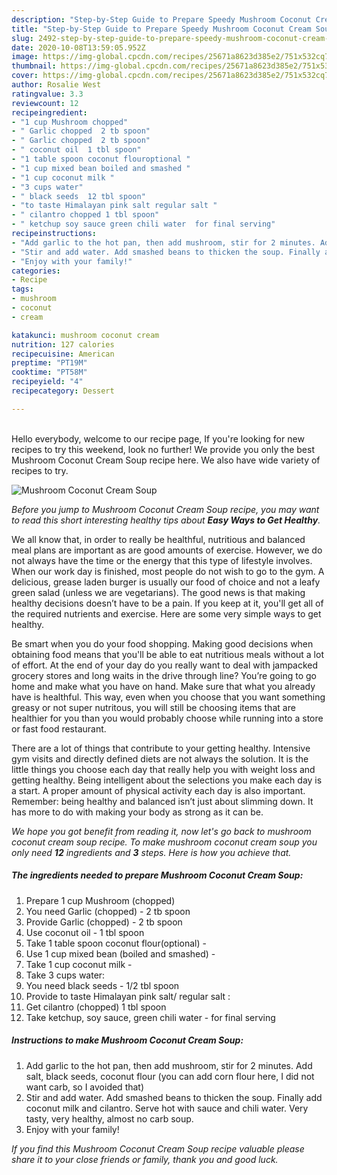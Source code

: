 ```yaml
---
description: "Step-by-Step Guide to Prepare Speedy Mushroom Coconut Cream Soup"
title: "Step-by-Step Guide to Prepare Speedy Mushroom Coconut Cream Soup"
slug: 2492-step-by-step-guide-to-prepare-speedy-mushroom-coconut-cream-soup
date: 2020-10-08T13:59:05.952Z
image: https://img-global.cpcdn.com/recipes/25671a8623d385e2/751x532cq70/mushroom-coconut-cream-soup-recipe-main-photo.jpg
thumbnail: https://img-global.cpcdn.com/recipes/25671a8623d385e2/751x532cq70/mushroom-coconut-cream-soup-recipe-main-photo.jpg
cover: https://img-global.cpcdn.com/recipes/25671a8623d385e2/751x532cq70/mushroom-coconut-cream-soup-recipe-main-photo.jpg
author: Rosalie West
ratingvalue: 3.3
reviewcount: 12
recipeingredient:
- "1 cup Mushroom chopped"
- " Garlic chopped  2 tb spoon"
- " Garlic chopped  2 tb spoon"
- " coconut oil  1 tbl spoon"
- "1 table spoon coconut flouroptional "
- "1 cup mixed bean boiled and smashed "
- "1 cup coconut milk "
- "3 cups water"
- " black seeds  12 tbl spoon"
- "to taste Himalayan pink salt regular salt "
- " cilantro chopped 1 tbl spoon"
- " ketchup soy sauce green chili water  for final serving"
recipeinstructions:
- "Add garlic to the hot pan, then add mushroom, stir for 2 minutes. Add salt, black seeds, coconut flour (you can add corn flour here, I did not want carb, so I avoided that)"
- "Stir and add water. Add smashed beans to thicken the soup. Finally add coconut milk and cilantro. Serve hot with sauce and chili water. Very tasty, very healthy, almost no carb soup."
- "Enjoy with your family!"
categories:
- Recipe
tags:
- mushroom
- coconut
- cream

katakunci: mushroom coconut cream 
nutrition: 127 calories
recipecuisine: American
preptime: "PT19M"
cooktime: "PT58M"
recipeyield: "4"
recipecategory: Dessert

---
```

<br>
Hello everybody, welcome to our recipe page, If you're looking for new recipes to try this weekend, look no further! We provide you only the best Mushroom Coconut Cream Soup recipe here. We also have wide variety of recipes to try.
<br>


![Mushroom Coconut Cream Soup](https://img-global.cpcdn.com/recipes/25671a8623d385e2/751x532cq70/mushroom-coconut-cream-soup-recipe-main-photo.jpg)

<i>Before you jump to Mushroom Coconut Cream Soup recipe, you may want to read this short interesting healthy tips about <strong>Easy Ways to Get Healthy</strong>.</i>

We all know that, in order to really be healthful, nutritious and balanced meal plans are important as are good amounts of exercise. However, we do not always have the time or the energy that this type of lifestyle involves. When our work day is finished, most people do not wish to go to the gym. A delicious, grease laden burger is usually our food of choice and not a leafy green salad (unless we are vegetarians). The good news is that making healthy decisions doesn’t have to be a pain. If you keep at it, you'll get all of the required nutrients and exercise. Here are some very simple ways to get healthy.

Be smart when you do your food shopping. Making good decisions when obtaining food means that you'll be able to eat nutritious meals without a lot of effort. At the end of your day do you really want to deal with jampacked grocery stores and long waits in the drive through line? You’re going to go home and make what you have on hand. Make sure that what you already have is healthful. This way, even when you choose that you want something greasy or not super nutritous, you will still be choosing items that are healthier for you than you would probably choose while running into a store or fast food restaurant.

There are a lot of things that contribute to your getting healthy. Intensive gym visits and directly defined diets are not always the solution. It is the little things you choose each day that really help you with weight loss and getting healthy. Being intelligent about the selections you make each day is a start. A proper amount of physical activity each day is also important. Remember: being healthy and balanced isn’t just about slimming down. It has more to do with making your body as strong as it can be. 


<i>We hope you got benefit from reading it, now let's go back to mushroom coconut cream soup recipe. To make mushroom coconut cream soup you only need <strong>12</strong> ingredients and <strong>3</strong> steps. Here is how you achieve that.
</i>

##### The ingredients needed to prepare Mushroom Coconut Cream Soup:

1. Prepare 1 cup Mushroom (chopped)
1. You need  Garlic (chopped) - 2 tb spoon
1. Provide  Garlic (chopped) - 2 tb spoon
1. Use  coconut oil - 1 tbl spoon
1. Take 1 table spoon coconut flour(optional) -
1. Use 1 cup mixed bean (boiled and smashed) -
1. Take 1 cup coconut milk -
1. Take 3 cups water:
1. You need  black seeds - 1/2 tbl spoon
1. Provide to taste Himalayan pink salt/ regular salt :
1. Get  cilantro (chopped) 1 tbl spoon
1. Take  ketchup, soy sauce, green chili water - for final serving


##### Instructions to make Mushroom Coconut Cream Soup:

1. Add garlic to the hot pan, then add mushroom, stir for 2 minutes. Add salt, black seeds, coconut flour (you can add corn flour here, I did not want carb, so I avoided that)
1. Stir and add water. Add smashed beans to thicken the soup. Finally add coconut milk and cilantro. Serve hot with sauce and chili water. Very tasty, very healthy, almost no carb soup.
1. Enjoy with your family!


<i>If you find this Mushroom Coconut Cream Soup recipe valuable please share it to your close friends or family, thank you and good luck.</i>
